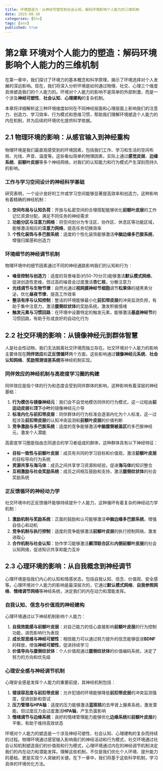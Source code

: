 ```yaml
---
title: 环境塑造力：从神经可塑性到社会认知，解码环境影响个人能力的三维机制
date: 2025-08-30
categories: [Env]
tags: [env]
published: true
---
```


# 第2章 环境对个人能力的塑造：解码环境影响个人能力的三维机制

在第一章中，我们探讨了环境力的基本概念和科学原理，揭示了环境选择对个人发展的深远影响。现在，我们将深入分析环境是如何通过物理、社交、心理三个维度具体塑造我们的个人能力的。环境对个人能力的影响不是简单的外部刺激，而是一个涉及**神经可塑性**、**社会认知**、**心理建构**的复杂机制。

本章将详细解析这三种环境维度如何在不同神经层面和心理层面上影响我们的注意力、创造力、学习效率、行为模式和思维习惯，帮助我们理解环境塑造个人能力的内在机制，并为后续的环境优化提供科学依据。

## 2.1 物理环境的影响：从感官输入到神经重构

物理环境是我们最直观感受到的环境因素，包括我们工作、学习和生活的空间布局、光线、声音、温度等。这些看似简单的物理因素，实际上通过**感觉皮层**、**边缘系统**、**前额叶皮层**等多个神经网络，对我们的认知能力和行为模式产生深刻而持久的影响。

### 工作与学习空间设计的神经科学基础

研究表明，一个设计良好的工作或学习空间能够显著提高效率和创造力，这种影响有着精确的神经机制：

1. **空间布局与认知负荷**：开放与私密空间的合理搭配能够优化**前额叶皮层**的工作记忆资源分配，满足不同任务的神经需求
2. **功能分区与注意力网络**：将空间划分为专注区、协作区、休息区等功能区域，能够激活相应的**注意力网络**，提高任务切换效率
3. **个性化装饰与多巴胺系统**：适度的个性化装饰能够激活**中脑边缘多巴胺系统**，增强归属感和创造力

### 环境细节的神经调节机制

物理环境中的细节因素通过不同的神经通路影响我们的认知和行为：

- **噪音控制与创造力**：适度的背景噪音(约50-70分贝)能够激活**默认模式网络**，促进创造性思维，但过高的噪音会过度激活**杏仁核**，分散注意力
- **光线调节与生物节律**：自然光通过**视网膜神经节细胞**调节**松果体**的褪黑素分泌，优化**昼夜节律**，提高工作效率
- **整洁有序与认知控制**：整洁的环境能够最小化**前扣带皮层**的冲突监测负担，有助于集中注意力，激活**腹侧纹状体**的奖励系统，激发积极情绪
- **触发元素与习惯回路**：在环境中设置特定的触发元素，能够激活**基底神经节**的习惯回路，有助于形成良好的自动化行为

## 2.2 社交环境的影响：从镜像神经元到群体智慧

人是社会性动物，我们无法脱离社交环境而独立存在。社交环境对个人能力的影响主要体现在**同伴效应**和**正反馈循环**两个方面，这些影响通过**镜像神经元系统**、**社会认知网络**、**奖励预测误差系统**等神经机制实现。

### 同伴效应的神经机制与高密度学习圈的构建

同伴效应是指个体的行为和态度会受到同伴群体的影响，这种影响有着深层的神经基础：

1. **行为模仿与镜像神经元**：我们会不自觉地模仿同伴的行为模式，这一过程由**前运动皮层**和**顶下小叶**的镜像神经元介导
2. **标准内化与前扣带皮层**：同伴群体的行为标准会逐渐内化为个人标准，这一过程涉及**前扣带皮层**的认知冲突监测和**前额叶皮层**的价值判断
3. **竞争激励与多巴胺系统**：适度的竞争能够激活**中脑腹侧被盖区**的多巴胺神经元，激发个人潜能

高密度学习圈是指由志同道合的学习者组成的群体，这种群体具有以下神经特征：

- **目标一致性与前额叶皮层**：成员有共同的学习目标和价值观，激活**前额叶皮层**的目标导向行为系统
- **资源共享与海马体**：成员之间共享学习资源和经验，促进**海马体**的知识整合
- **互相激励与社会奖励系统**：成员之间相互鼓励和支持，激活**腹侧纹状体**的社会奖励系统

### 正反馈循环的神经动力学

社交环境中的正反馈循环能够持续提升个人能力，这种循环有着复杂的神经动力学机制：

1. **激励机制与奖励系统**：正面的鼓励和认可能够激活**中脑边缘多巴胺系统**，增强自信心和动机
2. **竞争机制与执行控制**：适度的竞争能够激活**前额叶皮层**的执行控制网络，激发进取心
3. **合作机制与社会认知**：协作学习能够激活**颞顶联合区**和**内侧前额叶皮层**的社会认知网络，促进知识共享和能力互补

## 2.3 心理环境的影响：从自我概念到神经调节

心理环境是指我们内心的认知和情感状态，包括自我认知、信念、价值观、安全感等。心理环境对个人能力的影响是最深层次的，它通过**默认模式网络**、**自我参照网络**、**情绪调节网络**等神经系统，决定我们的内在动力和潜能发挥。

### 自我认知、信念与价值观的神经建构

心理环境通过以下神经机制影响个人能力：

1. **自我效能感与前额叶皮层**：对自己能力的信心直接影响**前额叶皮层**的行为控制功能，进而影响行为表现
2. **成长型思维与神经可塑性**：相信能力可以通过努力提升的信念能够促进**BDNF**的释放，增强**神经可塑性**，促进持续学习
3. **价值导向与腹侧纹状体**：个人价值观通过**腹侧纹状体**的价值编码系统，决定了努力的方向和优先级

### 心理安全感与神经调节机制

心理安全感是发挥个人能力的重要前提，其神经机制包括：

1. **错误容忍度与前扣带皮层**：允许犯错的环境能够降低**前扣带皮层**的冲突监测强度，促进创新和尝试
2. **压力管理与HPA轴**：适度的压力能够激活**蓝斑核**的去甲肾上腺素系统，激发潜能，但过度压力会过度激活**HPA轴**，产生负面影响
3. **情绪调节与边缘系统**：良好的情绪管理能力能够优化**边缘系统**和**前额叶皮层**的平衡，有助于维持高效状态

环境对个人能力的塑造是一个涉及神经可塑性、社会认知、心理建构的复杂而持续的过程。物理环境通过感官输入影响我们的神经活动和行为模式，社交环境通过社会认知机制塑造我们的价值观和行为模式，心理环境通过内在的神经调节机制决定我们的内在动力和潜能发挥。理解这些机制，不仅是我们优化个人环境、提升能力的基础，更是实现个人突破的关键。在下一章中，我们将基于这些科学机制，学习具体的环境优化方法。